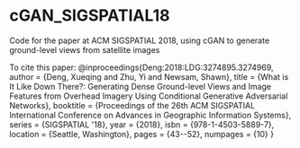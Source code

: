 # cGAN_SIGSPATIAL18
Code for the paper at ACM SIGSPATIAL 2018, using cGAN to generate ground-level views from satellite images



To cite this paper:
@inproceedings{Deng:2018:LDG:3274895.3274969,
 author = {Deng, Xueqing and Zhu, Yi and Newsam, Shawn},
 title = {What is It Like Down There?: Generating Dense Ground-level Views and Image Features from Overhead Imagery Using Conditional Generative Adversarial Networks},
 booktitle = {Proceedings of the 26th ACM SIGSPATIAL International Conference on Advances in Geographic Information Systems},
 series = {SIGSPATIAL '18},
 year = {2018},
 isbn = {978-1-4503-5889-7},
 location = {Seattle, Washington},
 pages = {43--52},
 numpages = {10}
} 
